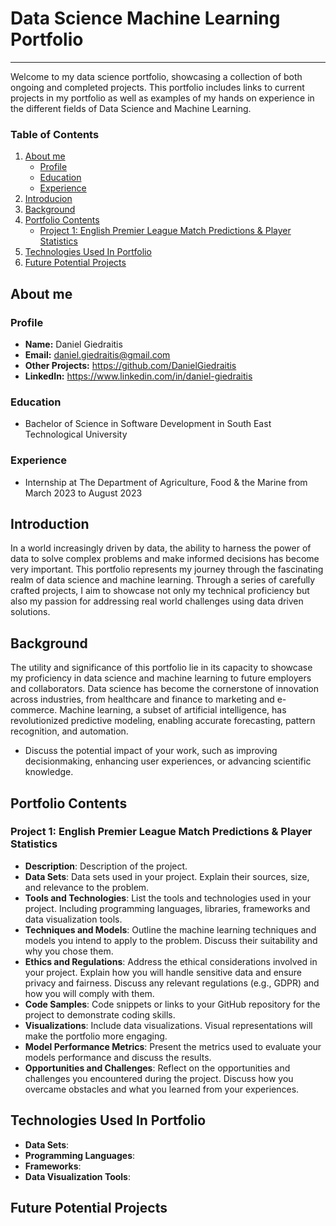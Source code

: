 # Data Science Machine Learning Portfolio

---

Welcome to my data science portfolio, showcasing a collection of both ongoing and completed projects. This portfolio includes links to current projects in my portfolio as well as examples of my hands on experience in the different fields of Data Science and Machine Learning.

### Table of Contents

1. [About me](#About-Me)
   - [Profile](#Profile)
   - [Education](#Education)
   - [Experience](#Experience)
2. [Introducion](#Introducion)
3. [Background](#Background)
4. [Portfolio Contents](#Portfolio-Contents)
   - [Project 1: English Premier League Match Predictions & Player Statistics ](#Project-1-English-Premier-League-Match-Predictions-&-Player-Statistics)
5. [Technologies Used In Portfolio](#Technologies-Used-In-Portfolio)
6. [Future Potential Projects](#Future-Potential-Projects)


## About me
   ### Profile
   - **Name:** Daniel Giedraitis
   - **Email:** daniel.giedraitis@gmail.com
   - **Other Projects:** https://github.com/DanielGiedraitis
   - **LinkedIn:** https://www.linkedin.com/in/daniel-giedraitis

   ### Education 
   - Bachelor of Science in Software Development in South East Technological University
      
   ### Experience
   - Internship at The Department of Agriculture, Food & the Marine from March 2023 to August 2023

     
## Introduction
In a world increasingly driven by data, the ability to harness the power of data to solve complex problems and make informed decisions has become very important. This portfolio represents my journey through the fascinating realm of data science and machine learning. Through a series of carefully crafted projects, I aim to showcase not only my technical proficiency but also my passion for addressing real world challenges using data driven solutions.


## Background
The utility and significance of this portfolio lie in its capacity to showcase my proficiency in data science and machine learning to future employers and collaborators. Data science has become the cornerstone of innovation across industries, from healthcare and finance to marketing and e-commerce. Machine learning, a subset of artificial intelligence, has revolutionized predictive modeling, enabling accurate forecasting, pattern recognition, and automation.
- Discuss the potential impact of your work, such as improving decisionmaking, enhancing user experiences, or advancing scientific knowledge.


## Portfolio Contents

### Project 1: English Premier League Match Predictions & Player Statistics 

- **Description**: Description of the project.
- **Data Sets**: Data sets used in your project. Explain their sources, size, and relevance to the problem.
- **Tools and Technologies**: List the tools and technologies used in your project. Including programming languages, libraries, frameworks and data visualization tools.
- **Techniques and Models**: Outline the machine learning techniques and models you intend to apply to the problem. Discuss their suitability and why you chose them.
- **Ethics and Regulations**: Address the ethical considerations involved in your project. Explain how you will handle sensitive data and ensure privacy and fairness. Discuss any relevant regulations (e.g., GDPR) and how you will comply with them.
- **Code Samples**: Code snippets or links to your GitHub repository for the project to demonstrate coding skills.
- **Visualizations**: Include data visualizations. Visual representations will make the portfolio more engaging.
- **Model Performance Metrics**: Present the metrics used to evaluate your models performance and discuss the results.
- **Opportunities and Challenges**: Reflect on the opportunities and challenges you encountered during the project. Discuss how you overcame obstacles and what you learned from your experiences.


## Technologies Used In Portfolio
- **Data Sets**:
- **Programming Languages**:
- **Frameworks**:
- **Data Visualization Tools**:


## Future Potential Projects



 

